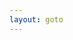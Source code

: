 ```yaml
---
layout: goto
---
```

<!-- Identify UA then redirect -->
<script>
    window.location.href = "{% link _posts/formatfactory/2018-7-15-formatfactory.md %}"
</script>